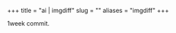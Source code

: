 +++
title = "ai | imgdiff"
slug = ""
aliases = "imgdiff"
+++

1week commit.

<link rel="stylesheet" href="/css/img.css" />
<div id=app></div>
<script src=/imgdiff/chunk-vendors.js></script>
<script src=/imgdiff/app.js></script>

